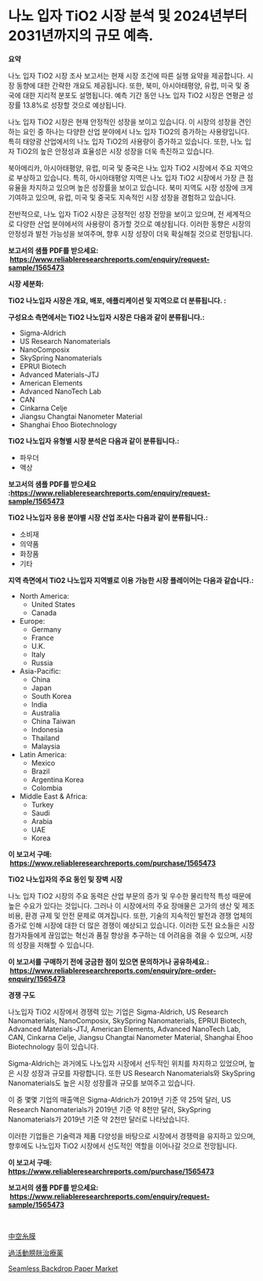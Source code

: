 <p><h1>나노 입자 TiO2 시장 분석 및 2024년부터 2031년까지의 규모 예측.</h1></p><p><strong>요약</strong></p>
<p><p>나노 입자 TiO2 시장 조사 보고서는 현재 시장 조건에 따른 실행 요약을 제공합니다. 시장 동향에 대한 간략한 개요도 제공됩니다. 또한, 북미, 아시아태평양, 유럽, 미국 및 중국에 대한 지리적 분포도 설명됩니다. 예측 기간 동안 나노 입자 TiO2 시장은 연평균 성장률 13.8%로 성장할 것으로 예상됩니다.</p><p>나노 입자 TiO2 시장은 현재 안정적인 성장을 보이고 있습니다. 이 시장의 성장을 견인하는 요인 중 하나는 다양한 산업 분야에서 나노 입자 TiO2의 증가하는 사용량입니다. 특히 태양광 산업에서의 나노 입자 TiO2의 사용량이 증가하고 있습니다. 또한, 나노 입자 TiO2의 높은 안정성과 효율성은 시장 성장을 더욱 촉진하고 있습니다.</p><p>북아메리카, 아시아태평양, 유럽, 미국 및 중국은 나노 입자 TiO2 시장에서 주요 지역으로 부상하고 있습니다. 특히, 아시아태평양 지역은 나노 입자 TiO2 시장에서 가장 큰 점유율을 차지하고 있으며 높은 성장률을 보이고 있습니다. 북미 지역도 시장 성장에 크게 기여하고 있으며, 유럽, 미국 및 중국도 지속적인 시장 성장을 경험하고 있습니다.</p><p>전반적으로, 나노 입자 TiO2 시장은 긍정적인 성장 전망을 보이고 있으며, 전 세계적으로 다양한 산업 분야에서의 사용량이 증가할 것으로 예상됩니다. 이러한 동향은 시장의 안정성과 발전 가능성을 보여주며, 향후 시장 성장이 더욱 확실해질 것으로 전망됩니다.</p></p>
<p><strong>보고서의 샘플 PDF를 받으세요: &nbsp;<a href="https://www.reliableresearchreports.com/enquiry/request-sample/1565473">https://www.reliableresearchreports.com/enquiry/request-sample/1565473</a></strong></p>
<p><strong>시장 세분화:</strong></p>
<p><strong> TiO2 나노입자 시장은 개요, 배포, 애플리케이션 및 지역으로 더 분류됩니다. :</strong></p>
<p><strong>구성요소 측면에서는 TiO2 나노입자 시장은 다음과 같이 분류됩니다.:</strong></p>
<p><ul><li>Sigma-Aldrich</li><li>US Research Nanomaterials</li><li>NanoComposix</li><li>SkySpring Nanomaterials</li><li>EPRUI Biotech</li><li>Advanced Materials-JTJ</li><li>American Elements</li><li>Advanced NanoTech Lab</li><li>CAN</li><li>Cinkarna Celje</li><li>Jiangsu Changtai Nanometer Material</li><li>Shanghai Ehoo Biotechnology</li></ul></p>
<p><strong> TiO2 나노입자 유형별 시장 분석은 다음과 같이 분류됩니다.:</strong></p>
<p><ul><li>파우더</li><li>액상</li></ul></p>
<p><strong>보고서의 샘플 PDF를 받으세요 :<a href="https://www.reliableresearchreports.com/enquiry/request-sample/1565473">https://www.reliableresearchreports.com/enquiry/request-sample/1565473</a></strong></p>
<p><strong> TiO2 나노입자 응용 분야별 시장 산업 조사는 다음과 같이 분류됩니다.:</strong></p>
<p><ul><li>소비재</li><li>의약품</li><li>화장품</li><li>기타</li></ul></p>
<p><strong>지역 측면에서 TiO2 나노입자 지역별로 이용 가능한 시장 플레이어는 다음과 같습니다.:</strong></p>
<p><ul>
    <li>
        North America:
        <ul>
            <li>United States</li>
            <li>Canada</li>
        </ul>
    </li>
    <li>
        Europe:
        <ul>
            <li>Germany</li>
            <li>France</li>
            <li>U.K.</li>
            <li>Italy</li>
            <li>Russia</li>
        </ul>
    </li>
    <li>
        Asia-Pacific:
        <ul>
            <li>China</li>
            <li>Japan</li>
            <li>South Korea</li>
            <li>India</li>
            <li>Australia</li>
            <li>China Taiwan</li>
            <li>Indonesia</li>
            <li>Thailand</li>
            <li>Malaysia</li>
        </ul>
    </li>
    <li>
        Latin America:
        <ul>
            <li>Mexico</li>
            <li>Brazil</li>
            <li>Argentina Korea</li>
            <li>Colombia</li>
        </ul>
    </li>
    <li>
        Middle East & Africa:
        <ul>
            <li>Turkey</li>
            <li>Saudi</li>
            <li>Arabia</li>
            <li>UAE</li>
            <li>Korea</li>
        </ul>
    </li>
    </ul></p>
<p><strong>이 보고서 구매: &nbsp;<a href="https://www.reliableresearchreports.com/purchase/1565473">https://www.reliableresearchreports.com/purchase/1565473</a></strong></p>
<p><strong>TiO2 나노입자의 주요 동인 및 장벽 시장</strong></p>
<p><p>나노 입자 TiO2 시장의 주요 동력은 산업 부문의 증가 및 우수한 물리학적 특성 때문에 높은 수요가 있다는 것입니다. 그러나 이 시장에서의 주요 장애물은 고가의 생산 및 제조 비용, 환경 규제 및 안전 문제로 여겨집니다. 또한, 기술의 지속적인 발전과 경쟁 업체의 증가로 인해 시장에 대한 더 많은 경쟁이 예상되고 있습니다. 이러한 도전 요소들은 시장 참가자들에게 끊임없는 혁신과 품질 향상을 추구하는 데 어려움을 겪을 수 있으며, 시장의 성장을 저해할 수 있습니다.</p></p>
<p><strong>이 보고서를 구매하기 전에 궁금한 점이 있으면 문의하거나 공유하세요.: &nbsp;<a href="https://www.reliableresearchreports.com/enquiry/pre-order-enquiry/1565473">https://www.reliableresearchreports.com/enquiry/pre-order-enquiry/1565473</a></strong></p>
<p><strong>경쟁 구도</strong></p>
<p><p>나노입자 TiO2 시장에서 경쟁력 있는 기업은 Sigma-Aldrich, US Research Nanomaterials, NanoComposix, SkySpring Nanomaterials, EPRUI Biotech, Advanced Materials-JTJ, American Elements, Advanced NanoTech Lab, CAN, Cinkarna Celje, Jiangsu Changtai Nanometer Material, Shanghai Ehoo Biotechnology 등이 있습니다.</p><p>Sigma-Aldrich는 과거에도 나노입자 시장에서 선두적인 위치를 차지하고 있었으며, 높은 시장 성장과 규모를 자랑합니다. 또한 US Research Nanomaterials와 SkySpring Nanomaterials도 높은 시장 성장률과 규모를 보여주고 있습니다.</p><p>이 중 몇몇 기업의 매출액은 Sigma-Aldrich가 2019년 기준 약 25억 달러, US Research Nanomaterials가 2019년 기준 약 8천만 달러, SkySpring Nanomaterials가 2019년 기준 약 2천만 달러로 나타났습니다.</p><p>이러한 기업들은 기술력과 제품 다양성을 바탕으로 시장에서 경쟁력을 유지하고 있으며, 향후에도 나노입자 TiO2 시장에서 선도적인 역할을 이어나갈 것으로 전망됩니다.</p></p>
<p><strong>이 보고서 구매: &nbsp; <a href="https://www.reliableresearchreports.com/purchase/1565473">https://www.reliableresearchreports.com/purchase/1565473</a></strong></p>
<p><strong>보고서의 샘플 PDF를 받으세요: &nbsp;<a href="https://www.reliableresearchreports.com/enquiry/request-sample/1565473">https://www.reliableresearchreports.com/enquiry/request-sample/1565473</a></strong><strong></strong></p>
<p>&nbsp;</p>
<p><p><a href="https://github.com/RodHoppe07/Market-Research-Report-List-1/blob/main/22317185897.md">中空糸膜</a></p><p><a href="https://github.com/laurenreichert/Market-Research-Report-List-1/blob/main/24420235896.md">過活動膀胱治療薬</a></p><p><a href="https://github.com/mbisetmhermsr/Market-Research-Report-List-1/blob/main/seamless-backdrop-paper-market.md">Seamless Backdrop Paper Market</a></p></p>
